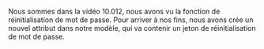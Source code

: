 Nous sommes dans la vidéo 10.012, nous avons vu la fonction de réinitialisation de mot de passe.
Pour arriver à nos fins, nous avons crée un nouvel attribut dans notre modèle, qui va contenir un jeton de réinitialisation de mot de passe.
